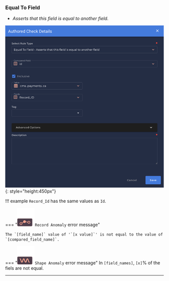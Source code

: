 ### Equal To Field
* *Asserts that this field is equal to another field.*
                                        
![Screenshot](../assets/checks/rule-types/equal-to-field-check.png){: style="height:450px"}

!!! example
    `Record_Id` has the same values as `Id`.

=== "![Screenshot](../assets/checks/rule-types/icons/icon-record-anomaly-dark.svg)`Record Anomaly` error message"

    The `[field_name]` value of '`[x value]`' is not equal to the value of `[compared_field_name]`.

=== "![Screenshot](../assets/checks/rule-types/icons/icon-shape-anomaly-dark.svg)`Shape Anomaly` error message"
    In `[field_names]`, `[x]`% of the fiels are not equal.

---